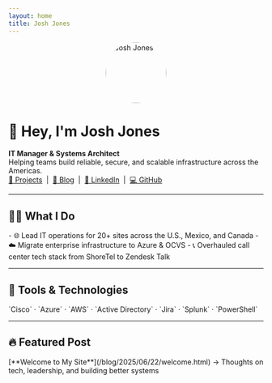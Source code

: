 ```yaml
---
layout: home
title: Josh Jones
---
```


<link href="https://fonts.googleapis.com/css2?family=Inter:wght@400;600&display=swap" rel="stylesheet">
<link rel="stylesheet" href="/assets/style.css">
<link href="https://unpkg.com/aos@2.3.4/dist/aos.css" rel="stylesheet">
<script src="https://unpkg.com/aos@2.3.4/dist/aos.js"></script>
<script>
  document.addEventListener('DOMContentLoaded', function () {
    AOS.init();
  });
</script>

<img src="/assets/profile.png" alt="Josh Jones" style="border-radius: 50%; width: 120px; display: block; margin: auto;" data-aos="zoom-in" data-aos-duration="800" />

# 👋 Hey, I'm Josh Jones

<div data-aos="fade-up">
  <strong>IT Manager & Systems Architect</strong><br>
  Helping teams build reliable, secure, and scalable infrastructure across the Americas.
</div>

<div data-aos="zoom-in" data-aos-delay="200">
  <a href="/projects/">📁 Projects</a> &nbsp;|&nbsp; <a href="/blog/">📝 Blog</a> &nbsp;|&nbsp; <a href="https://www.linkedin.com/in/joshuamjonestech">💼 LinkedIn</a> &nbsp;|&nbsp; <a href="https://github.com/JoshJones-Dev">💻 GitHub</a>
</div>

---

## 👨‍💼 What I Do

<div data-aos="fade-up" data-aos-duration="600">
- 🌐 Lead IT operations for 20+ sites across the U.S., Mexico, and Canada  
- ☁️ Migrate enterprise infrastructure to Azure & OCVS  
- 📞 Overhauled call center tech stack from ShoreTel to Zendesk Talk
</div>

---

## 🧰 Tools & Technologies

<div data-aos="zoom-in-up">`Cisco` · `Azure` · `AWS` · `Active Directory` · `Jira` · `Splunk` · `PowerShell`</div>

---

## 🔥 Featured Post

<div data-aos="fade-left">
[**Welcome to My Site**](/blog/2025/06/22/welcome.html)  
→ Thoughts on tech, leadership, and building better systems
</div>
